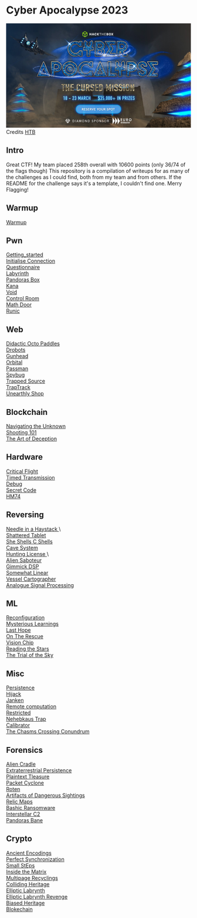 # Cyber Apocalypse 2023

![My dog ate the banner](./CyberApocalypseBanner.jpg)
Credits [HTB](http://ctf.hackthebox.com)

## Intro
Great CTF! My team placed 258th overall with 10600 points (only 36/74 of the flags though)
This repository is a compilation of writeups for as many of the challenges as I could find, both from my team and from others. If the README for the challenge says it's a template, I couldn't find one. Merry Flagging!

## Warmup
[Warmup <sanitycheck>](warmup/warmup/README.md)

## Pwn

[Getting_started <very easy>](pwn/getting_started/README.md)\
[Initialise Connection <very easy>](pwn/initialise_connection/README.md)\
[Questionnaire <very easy>](pwn/questionnaire/README.md)\
[Labyrinth <easy>](pwn/labyrinth/README.md)\
[Pandoras Box <easy>](pwn/pandoras_box/README.md)\
[Kana <medium>](pwn/kana/README.md)\
[Void <medium>](pwn/void/README.md)\
[Control Room <hard>](pwn/control_room/README.md)\
[Math Door <hard>](pwn/math_door/README.md)\
[Runic <insane>](pwn/runic/README.md)

## Web

[Didactic Octo Paddles <medium>](web/didactic_octo_paddles/README.md)\
[Drobots <very easy>](web/drobots/README.md)\
[Gunhead <very easy>](web/gunhead/README.md)\
[Orbital <easy>](web/orbital/README.md)\
[Passman <easy>](web/passman/README.md)\
[Spybug <medium>](web/spybug/README.md)\
[Trapped Source <very easy>](web/trapped_source/README.md)\
[TrapTrack <hard>](web/traptrack/README.md)\
[Unearthly Shop <hard>](web/unearthly_shop/README.md)

## Blockchain

[Navigating the Unknown <very easy>](blockchain/navigation_the_unknown/README.md)\
[Shooting 101 <very easy>](blockchain/shooting_101/README.md)\
[The Art of Deception <easy>](blockchain/the_art_of_deception/README.md)

## Hardware

[Critical Flight <very easy>](hardware/critical_flight/README.md)\
[Timed Transmission <very easy>](hardware/timed_transmission/README.md)\
[Debug <easy>](hardware/debug/README.md)\
[Secret Code <easy>](hardware/secret_code/README.md)\
[HM74 <medium>](hardware/hm74/README.md)

## Reversing

[Needle in a Haystack <very easy>](reversing/needle_in_a_haystack/README.md)\	
[Shattered Tablet <very easy>](reversing/shattered_tablet/README.md)\
[She Shells C Shells <very easy>](reversing/she_shells_c_shells/README.md)\
[Cave System <easy>](reversing/cave_system/README.md)\
[Hunting License <easy>](reversing/hunting_license/README.md)\	
[Alien Saboteur <medium>](reversing/alien_saboteur/README.md)\
[Gimmick DSP <medium>](reversing/gimmick_dsp/README.md)\
[Somewhat Linear <hard>](reversing/somewhat_linear/README.md)\
[Vessel Cartographer <hard>](reversing/vessel_cartographer/README.md)\
[Analogue Signal Processing <insane>](reversing/analogue_signal_processing/README.md)

## ML

[Reconfiguration <very easy>](ml/reconfiguration/README.md)\
[Mysterious Learnings <easy>](ml/mysterious_learnings/README.md)\
[Last Hope <medium>](ml/last_hope/README.md)\
[On The Rescue <medium>](ml/on_the_rescue/README.md)\
[Vision Chip <medium>](ml/vision_chip/README.md)\
[Reading the Stars <hard>](ml/reading_the_stars/README.md)\
[The Trial of the Sky <insane>](ml/the_trial_of_the_sky/README.md)

## Misc

[Persistence <very easy>](misc/persistence/README.md)\
[Hijack <easy>](misc/hijack/README.md)\
[Janken <easy>](misc/janken/README.md)\
[Remote computation <easy>](misc/remote_computation/README.md)\
[Restricted <easy>](misc/restricted/README.md)\
[Nehebkaus Trap <medium>](misc/nehebkaus_trap/README.md)\
[Calibrator <hard>](misc/calibrator/README.md)\
[The Chasms Crossing Conundrum <hard>](misc/the_chasms_crossing_conundrum/README.md)

## Forensics

[Alien Cradle <very easy>](forensics/alien_cradle/README.md)\
[Extraterrestrial Persistence <very easy>](forensics/extraterrestrial_persistence/README.md)\
[Plaintext Tleasure <very easy>](forensics/plaintext_tleasure/README.md)\
[Packet Cyclone <easy>](forensics/packet_cyclone/README.md)\
[Roten <easy>](forensics/roten/README.md)\
[Artifacts of Dangerous Sightings <medium>](forensics/artifacts_of_dangerous_sightings/README.md)\
[Relic Maps <medium>](forensics/relic_maps/README.md)\
[Bashic Ransomware <hard>](forensics/bashic_ransomware/README.md)\
[Interstellar C2 <hard>](forensics/interstellar_c2/README.md)\
[Pandoras Bane <insane>](forensics/pandoras_bane/README.md)

## Crypto

[Ancient Encodings <very easy>](crypto/ancient_encodings/README.md)\
[Perfect Synchronization <very easy>](crypto/perfect_synchronization/README.md)\
[Small StEps <very easy>](crypto/small_steps/README.md)\
[Inside the Matrix <easy>](crypto/inside_the_matrix/README.md)\
[Multipage Recyclings <easy>](crypto/multipage_recyclings/README.md)\
[Colliding Heritage <medium>](crypto/colliding_heritage/README.md)\
[Elliptic Labrynth <medium>](crypto/elliptic_labrynth/README.md)\
[Elliptic Labrynth Revenge <medium>](crypto/elliptic_labrynth_revenge/README.md)\
[Biased Heritage <hard>](crypto/biased_heritage/README.md)\
[Blokechain <insane>](crypto/blokechain/README.md)